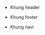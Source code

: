* Khung header

<!--     <header>
      <nav class="nav-header">
        <a href="../HTML/LogIn.html">Log In</a>
        <a href="../HTML/SignUp.html">Sign Up</a>
      </nav>
      <div class="search-wrapper">
        <label for="search">Search</label>
        <input name="searchBar" id="searchBar" type="text" placeholder="Search Encyclopedia..." autocomplete="off">
      </div>
    </header> -->

* Khung footer
<!-- <footer>
      <p>
        Text is available under the 
        Creative Commons Attribution-ShareAlike License 3.0; 
        additional terms may apply. 
        By using this site, you agree to the Terms of Use and Privacy Policy. 
        Wikipedia® is a registered trademark of the Wikimedia Foundation, Inc., 
        a non-profit organization.
      </p>
    </footer> -->

* Khung navi
<!-- <div class="nav-container">
        <div class="nav" id="mainPage">Main Page</div>
        <div class="nav" id="createPage">Create page</div>
        <div class="nav" id="modifyPage">Modify page</div>
        <div class="nav" id="aboutUs">About us</div>
        <div class="nav" id="currentEvents">Current events</div>
      </div> -->
